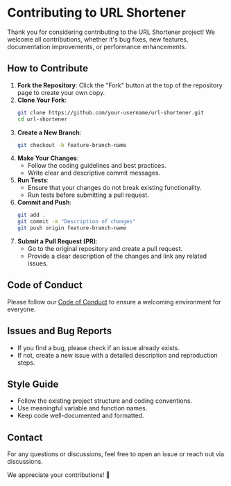 # Contributing to URL Shortener

Thank you for considering contributing to the URL Shortener project! We welcome all contributions, whether it's bug fixes, new features, documentation improvements, or performance enhancements.

## How to Contribute

1. **Fork the Repository**: Click the "Fork" button at the top of the repository page to create your own copy.
2. **Clone Your Fork**:
   ```sh
   git clone https://github.com/your-username/url-shortener.git
   cd url-shortener
   ```
3. **Create a New Branch**:
   ```sh
   git checkout -b feature-branch-name
   ```
4. **Make Your Changes**:
   - Follow the coding guidelines and best practices.
   - Write clear and descriptive commit messages.
5. **Run Tests**:
   - Ensure that your changes do not break existing functionality.
   - Run tests before submitting a pull request.
6. **Commit and Push**:
   ```sh
   git add .
   git commit -m "Description of changes"
   git push origin feature-branch-name
   ```
7. **Submit a Pull Request (PR)**:
   - Go to the original repository and create a pull request.
   - Provide a clear description of the changes and link any related issues.

## Code of Conduct
Please follow our [Code of Conduct](CODE_OF_CONDUCT.md) to ensure a welcoming environment for everyone.

## Issues and Bug Reports
- If you find a bug, please check if an issue already exists.
- If not, create a new issue with a detailed description and reproduction steps.

## Style Guide
- Follow the existing project structure and coding conventions.
- Use meaningful variable and function names.
- Keep code well-documented and formatted.

## Contact
For any questions or discussions, feel free to open an issue or reach out via discussions.

We appreciate your contributions! 🚀

